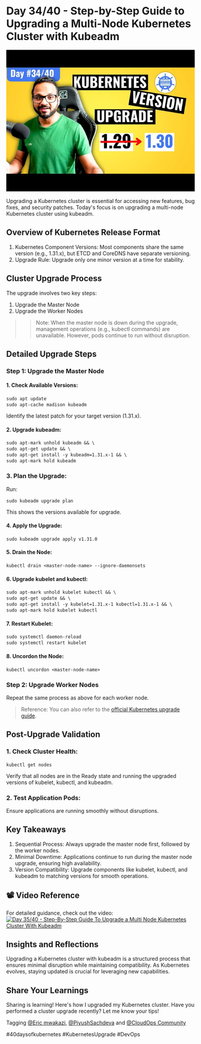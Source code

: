 # Day 34/40 - Step-by-Step Guide to Upgrading a Multi-Node Kubernetes Cluster with Kubeadm

<img src='./assets/34.png'>

Upgrading a Kubernetes cluster is essential for accessing new features, bug fixes, and security patches. Today's focus is on upgrading a multi-node Kubernetes cluster using kubeadm.

## Overview of Kubernetes Release Format

1. Kubernetes Component Versions: Most components share the same version (e.g., 1.31.x), but ETCD and CoreDNS have separate versioning.
2. Upgrade Rule: Upgrade only one minor version at a time for stability.

## Cluster Upgrade Process

The upgrade involves two key steps:

1. Upgrade the Master Node
2. Upgrade the Worker Nodes

>>Note: When the master node is down during the upgrade, management operations (e.g., kubectl commands) are unavailable. However, pods continue to run without disruption.

## Detailed Upgrade Steps
### Step 1: Upgrade the Master Node

#### 1. Check Available Versions:

```
sudo apt update  
sudo apt-cache madison kubeadm  
```

Identify the latest patch for your target version (1.31.x).

#### 2. Upgrade kubeadm:

```
sudo apt-mark unhold kubeadm && \
sudo apt-get update && \
sudo apt-get install -y kubeadm=1.31.x-1 && \
sudo apt-mark hold kubeadm  
```

### 3. Plan the Upgrade:
Run:

```
sudo kubeadm upgrade plan  
```

This shows the versions available for upgrade.

#### 4. Apply the Upgrade:

```
sudo kubeadm upgrade apply v1.31.0  
```

#### 5. Drain the Node:

```
kubectl drain <master-node-name> --ignore-daemonsets  
```

#### 6. Upgrade kubelet and kubectl:

```
sudo apt-mark unhold kubelet kubectl && \
sudo apt-get update && \
sudo apt-get install -y kubelet=1.31.x-1 kubectl=1.31.x-1 && \
sudo apt-mark hold kubelet kubectl  
```

#### 7. Restart Kubelet:

```
sudo systemctl daemon-reload  
sudo systemctl restart kubelet  
```

#### 8. Uncordon the Node:

```
kubectl uncordon <master-node-name>  
```

### Step 2: Upgrade Worker Nodes

Repeat the same process as above for each worker node.

>Reference: You can also refer to the [official Kubernetes upgrade guide](https://kubernetes.io/docs/tasks/administer-cluster/kubeadm/upgrading-linux-nodes/).


## Post-Upgrade Validation

### 1. Check Cluster Health:

```
kubectl get nodes  
```

Verify that all nodes are in the Ready state and running the upgraded versions of kubelet, kubectl, and kubeadm.

### 2. Test Application Pods:
Ensure applications are running smoothly without disruptions.

## Key Takeaways

1. Sequential Process: Always upgrade the master node first, followed by the worker nodes.
2. Minimal Downtime: Applications continue to run during the master node upgrade, ensuring high availability.
3. Version Compatibility: Upgrade components like kubelet, kubectl, and kubeadm to matching versions for smooth operations.

## 📽️ Video Reference
For detailed guidance, check out the video:
[![Day 35/40 - Step-By-Step Guide To Upgrade a Multi Node Kubernetes Cluster With Kubeadm](https://img.youtube.com/vi/NtX75Ze47EU/sddefault.jpg)](https://youtu.be/NtX75Ze47EU)

## Insights and Reflections

Upgrading a Kubernetes cluster with kubeadm is a structured process that ensures minimal disruption while maintaining compatibility. As Kubernetes evolves, staying updated is crucial for leveraging new capabilities.

## Share Your Learnings

Sharing is learning! Here's how I upgraded my Kubernetes cluster. Have you performed a cluster upgrade recently? Let me know your tips!

Tagging [@Eric mwakazi](https://www.linkedin.com/in/eric-mwakazi), [@PiyushSachdeva](https://www.linkedin.com/in/piyush-sachdeva) and [@CloudOps Community](https://www.linkedin.com/company/thecloudopscomm) 

#40daysofkubernetes #KubernetesUpgrade #DevOps